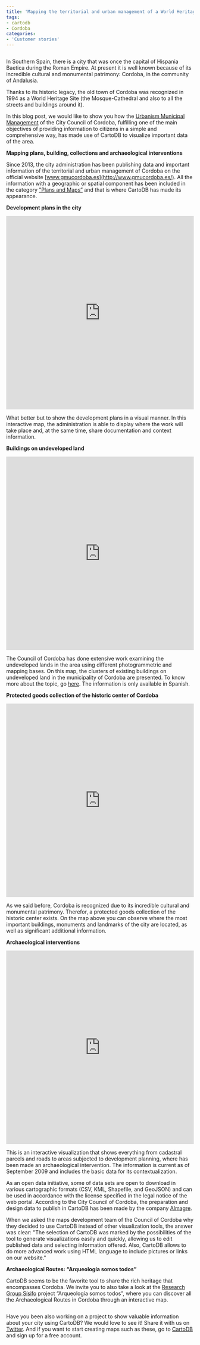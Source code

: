 ```yaml
---
title: 'Mapping the territorial and urban management of a World Heritage Site'
tags:
- cartodb
- Cordoba
categories:
- 'Customer stories'
---
```



<div class="wrap"><p class="wrap-border"><img src="/img/posts/2014-09-24-mapping-cordoba/cordoba.png" alt="" /></p></div>

In Southern Spain, there is a city that was once the capital of Hispania Baetica during the Roman Empire. At present it is well known because of its incredible cultural and monumental patrimony: Cordoba, in the community of Andalusia.

<!--more-->
 
Thanks to its historic legacy, the old town of Cordoba was recognized in 1994 as a World Heritage Site (the Mosque-Cathedral and also to all the streets and buildings around it).
 
In this blog post, we would like to show you how the [Urbanism Municipal Management](http://www.gmucordoba.es/) of the City Council of Cordoba, fulfilling one of the main objectives of providing information to citizens in a simple and comprehensive way, has made use of CartoDB to visualize important data of the area.

 
**Mapping plans, building, collections and archaeological interventions**
 
 
Since 2013, the city administration has been publishing data and important information of the territorial and urban management of Cordoba on the official website [www.gmucordoba.es](http://www.gmucordoba.es/). All the information with a geographic or spatial component has been included in the category ["Plans and Maps”](http://www.gmucordoba.es/accesibilidad-en-espacios-publicos) and that is where CartoDB has made its appearance.
 
 
**Development plans in the city**
 
<iframe width='100%' height='520' frameborder='0' src='http://gmucordoba.cartodb.com/viz/71cf83f6-ee0d-11e2-9bf5-8b99d6e4eea2/embed_map?title=true&description=true&search=false&shareable=true&cartodb_logo=true&layer_selector=true&scrollwheel=true&sublayer_options=1|1&sql=&sw_lat=37.7948641218391&sw_lon=-5.008049011230469&ne_lat=37.96964338215501&ne_lon=-4.568595886230469' allowfullscreen webkitallowfullscreen mozallowfullscreen oallowfullscreen msallowfullscreen></iframe>
 
 
What better but to show the development plans in a visual manner. In this interactive map, the administration is able to display where the work will take place and, at the same time, share documentation and context information.
 
 
**Buildings on undeveloped land**
 
<iframe width='100%' height='520' frameborder='0' src='http://gmucordoba.cartodb.com/viz/0f421c26-be3c-11e3-bb31-0e73339ffa50/embed_map?title=true&description=true&search=false&shareable=true&cartodb_logo=true&layer_selector=false&legends=false&scrollwheel=true&fullscreen=true&sublayer_options=1&sql=&sw_lat=37.86099705940275&sw_lon=-4.979681968688965&ne_lat=37.96230152605801&ne_lon=-4.691290855407715' allowfullscreen webkitallowfullscreen mozallowfullscreen oallowfullscreen msallowfullscreen></iframe>
 
 
The Council of Cordoba has done extensive work examining the undeveloped lands in the area using different photogrammetric and mapping bases. On this map, the clusters of existing buildings on undeveloped land in the municipality of Cordoba are presented. To know more about the topic, go [here]( http://www.gmucordoba.es/parcelaciones).  The information is only available in Spanish.
 
 
**Protected goods collection of the historic center of Cordoba**

<iframe width='100%' height='520' frameborder='0' src='http://gmucordoba.cartodb.com/viz/36b96eea-4555-11e3-a86b-8dff2bc7d0d6/embed_map?title=true&description=true&search=true&shareable=true&cartodb_logo=true&layer_selector=false&legends=true&scrollwheel=true&sublayer_options=1&sql=&sw_lat=37.85920751667351&sw_lon=-4.828770160675049&ne_lat=37.9014131137246&ne_lon=-4.718906879425049' allowfullscreen webkitallowfullscreen mozallowfullscreen oallowfullscreen msallowfullscreen></iframe>
 
 
As we said before, Cordoba is recognized due to its incredible cultural and monumental patrimony. Therefor, a protected goods collection of the historic center exists. On the map above you can observe where the most important buildings, monuments and landmarks of the city are located, as well as significant additional information.
 
 
**Archaeological interventions**
 
<iframe width='100%' height='520' frameborder='0' src='http://gmucordoba.cartodb.com/viz/15661eac-568d-11e3-81a9-af5d9c67cceb/embed_map?title=true&description=true&search=false&shareable=true&cartodb_logo=true&layer_selector=false&legends=true&scrollwheel=true&fullscreen=true&sublayer_options=1&sql=&sw_lat=37.86059725364431&sw_lon=-4.842653274536133&ne_lat=37.9112671990639&ne_lon=-4.698457717895508' allowfullscreen webkitallowfullscreen mozallowfullscreen oallowfullscreen msallowfullscreen></iframe>
 
This is an interactive visualization that shows everything from cadastral parcels and roads to areas subjected to development planning, where has been made an archaeological intervention. The information is current as of September 2009 and includes the basic data for its contextualization.
 
As an open data initiative, some of data sets are open to download in various cartographic formats (CSV, KML, Shapefile, and GeoJSON) and can be used in accordance with the license specified in the legal notice of the web portal. According to the City Council of Cordoba, the preparation and design data to publish in CartoDB has been made ​​by the company [Almagre](http://www.almagre.es/).
 
When we asked the maps development team of the Council of Cordoba why they decided to use CartoDB instead of other visualization tools, the answer was clear: "The selection of CartoDB was marked by the possibilities of the tool to generate visualizations easily and quickly, allowing us to edit published data and selecting information offered. Also, CartoDB allows to do more advanced work using HTML language to include pictures or links on our website."
 
 
**Archaeological Routes: “Arqueología somos todos”**
 
 
CartoDB seems to be the favorite tool to share the rich heritage that encompasses Cordoba. We invite you to also take a look at the [Research Group Sísifo]( http://www.gruposisifo.com/) project “Arqueología somos todos”, where you can discover all the Archaeological Routes in Cordoba through an interactive map.

<div class="wrap"><p><a href="http://www.arqueocordoba.com/rutas/" class="wrap-border"><img src="/img/posts/2014-09-24-mapping-cordoba/arqueologiasomostodos.png" alt="" /></a></p></div>
 
 
Have you been also working on a project to show valuable information about your city using CartoDB? We would love to see it! Share it with us on [Twitter]( https://twitter.com/cartoDB). And if you want to start creating maps such as these, go to [CartoDB](http://cartodb.com/) and sign up for a free account. 


